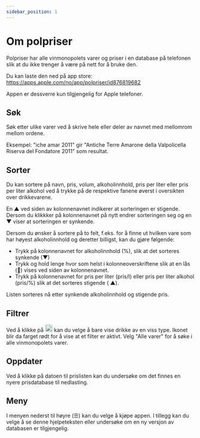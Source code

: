 ```yaml
---
sidebar_position: 1
---
```

# Om polpriser
Polpriser har alle vinmonopolets varer og priser i en database p&aring; telefonen slik at du ikke trenger &aring; v&aelig;re p&aring; nett for &aring; bruke den.

Du kan laste den ned på app store: https://apps.apple.com/no/app/polpriser/id876819682

Appen er dessverre kun tilgjengelig for Apple telefoner.

<h2>S&oslash;k</h2>
S&oslash;k etter ulike varer ved &aring; skrive hele eller deler av navnet med mellomrom mellom ordene.<br/>

<p>
Eksempel: &quot;iche amar 2011&quot; gir &quot;Antiche Terre Amarone della Valpolicella Riserva del Fondatore 2011&quot; som resultat.
</p>

<h2>Sorter</h2>
Du kan sortere p&aring; navn, pris, volum, alkoholinnhold, pris per liter eller pris per liter alkohol ved &aring; trykke p&aring; de respektive fanene &oslash;verst i oversikten over drikkevarene. 
<p>
En &#9650; ved siden av kolonnenavnet indikerer at sorteringen er stigende. Dersom du klikkker p&aring; kolonnenavnet p&aring; nytt endrer sorteringen seg og en &#9660; viser at sorteringen er synkende.
</p>
<p>
Dersom du &oslash;nsker &aring; sortere p&aring; to felt, f.eks. for &aring; finne ut hvilken vare som har h&oslash;yest alkoholinnhold og deretter billigst, kan du gj&oslash;re f&oslash;lgende:
</p>
<ul>
    <li>Trykk p&aring; kolonnenavnet for alkoholinnhold (&#37;), slik at det sorteres synkende (&#9660;)</li>
    <li>Trykk og hold lenge hvor som helst i kolonneoverskriftene slik at en l&aring;s (&#128273;) vises ved siden av kolonnenavnet.</li>
    <li>Trykk p&aring; kolonnenavnet for pris per liter (pris/l) eller pris per liter alkohol (pris/&#37;) slik at det sorteres stigende ( &#9650;).</li>
</ul>

Listen sorteres n&aring; etter synkende alkoholinnhold og stigende pris.

<h2>Filtrer</h2>
Ved &aring; klikke p&aring; <img
src="img/UIBarButtonOrganize_2x.png"
width="20px"
alt="Organize Button"
/> kan du velge &aring; bare vise drikke av en viss type. Ikonet blir da farget r&oslash;dt for &aring; vise at et filter er aktivt. Velg &quot;Alle varer&quot; for &aring; s&oslash;ke i alle vinmonopolets varer.

<h2>Oppdater</h2>
Ved &aring; klikke p&aring; datoen til prislisten kan du unders&oslash;ke om det finnes en nyere prisdatabase til nedlasting.

<h2>Meny</h2>
I menyen nederst til h&oslash;yre (&#9776;) kan du velge &aring; kj&oslash;pe appen. I tillegg kan du velge &aring; se denne hjelpeteksten eller unders&oslash;ke om en ny versjon av databasen er tilgjengelig.
